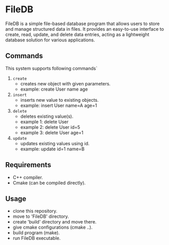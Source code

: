 # FileDB

FileDB is a simple file-based database program that allows users to store and manage structured data in files. It provides an easy-to-use interface to create, read, update, and delete data entries, acting as a lightweight database solution for various applications.

## Commands

This system supports following commands`

1. `create`
    - creates new object with given parameters.
    - example: create User name age
2. `insert`
    - inserts new value to existing objects.
    - example: insert User name=A age=1
3. `delete`
    - deletes existing value(s).
    - example 1: delete User
    - example 2: delete User id=5
    - example 3: delete User age=1
4. `update`
    - updates existing values using id.
    - example: update id=1 name=B

## Requirements

- C++ compiler.
- Cmake (can be compiled directly).

## Usage

- clone this repository.
- move to 'FileDB' directory.
- create 'build' directory and move there.
- give cmake configurations (cmake ..).
- build program (make).
- run FileDB executable.



